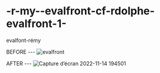 # -r-my--evalfront-cf-rdolphe-evalfront-1-
evalfont-rémy

BEFORE --- 
![evalfront](https://user-images.githubusercontent.com/99490319/201740625-9b15e494-e809-41fe-9d5e-1fb3b49b875e.png)



AFTER ---
![Capture d’écran 2022-11-14 194501](https://user-images.githubusercontent.com/99490319/201740853-82e55a6c-dcef-4892-ba36-d914a33d6119.png)
